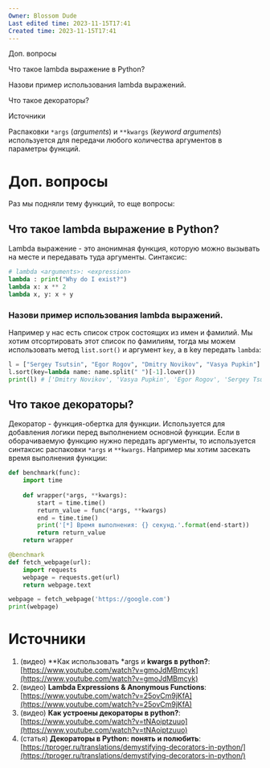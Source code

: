 ```yaml
---
Owner: Blossom Dude
Last edited time: 2023-11-15T17:41
Created time: 2023-11-15T17:41
---
```

Доп. вопросы

Что такое lambda выражение в Python?

Назови пример использования lambda выражений.

Что такое декораторы?

Источники

Распаковки `*args` (_arguments_) и `**kwargs` (_keyword arguments_) используется для передачи любого количества аргументов в параметры функций.

# Доп. вопросы

Раз мы подняли тему функций, то еще вопросы:

## Что такое lambda выражение в Python?

Lambda выражение - это анонимная функция, которую можно вызывать на месте и передавать туда аргументы. Синтаксис:

```Python
# lambda <arguments>: <expression>
lambda : print("Why do I exist?")
lambda x: x ** 2
lambda x, y: x + y
```

### Назови пример использования lambda выражений.

Например у нас есть список строк состоящих из имен и фамилий. Мы хотим отсортировать этот список по фамилиям, тогда мы можем использовать метод `list.sort()` и аргумент `key`, а в key передать `lambda`:

```Python
l = ["Sergey Tsutsin", "Egor Rogov", "Dmitry Novikov", "Vasya Pupkin"]
l.sort(key=lambda name: name.split(" ")[-1].lower())
print(l) # ['Dmitry Novikov', 'Vasya Pupkin', 'Egor Rogov', 'Sergey Tsutsin']
```

## Что такое декораторы?

Декоратор - функция-обертка для функции. Используется для добавления логики перед выполнением основной функции. Если в оборачиваемую функцию нужно передать аргументы, то используется синтаксис распаковки `*args` и `**kwargs`. Например мы хотим засекать время выполнения функции:

```Python
def benchmark(func):
    import time
    
    def wrapper(*args, **kwargs):
        start = time.time()
        return_value = func(*args, **kwargs)
        end = time.time()
        print('[*] Время выполнения: {} секунд.'.format(end-start))
        return return_value
    return wrapper

@benchmark
def fetch_webpage(url):
    import requests
    webpage = requests.get(url)
    return webpage.text

webpage = fetch_webpage('https://google.com')
print(webpage)
```

# Источники

1. (видео) **Как использовать *args и **kwargs в python?**: [https://www.youtube.com/watch?v=gmoJdMBmcyk](https://www.youtube.com/watch?v=gmoJdMBmcyk)
2. (видео) **Lambda Expressions & Anonymous Functions**: [https://www.youtube.com/watch?v=25ovCm9jKfA](https://www.youtube.com/watch?v=25ovCm9jKfA)
3. (видео) **Как устроены декораторы в python?**: [https://www.youtube.com/watch?v=tNAoiptzuuo](https://www.youtube.com/watch?v=tNAoiptzuuo)
4. (статья) **Декораторы в Python: понять и полюбить**: [https://tproger.ru/translations/demystifying-decorators-in-python/](https://tproger.ru/translations/demystifying-decorators-in-python/)